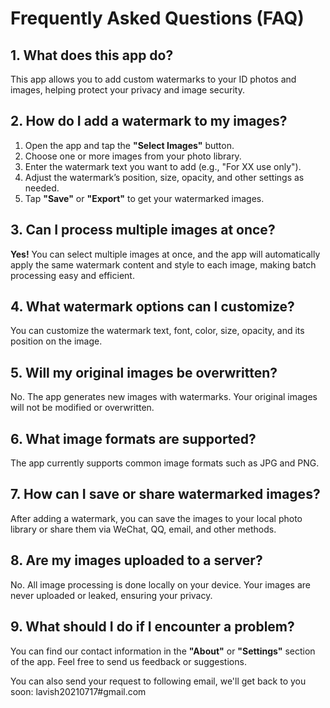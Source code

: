 # Frequently Asked Questions (FAQ)

## 1. What does this app do?
This app allows you to add custom watermarks to your ID photos and images, helping protect your privacy and image security.

## 2. How do I add a watermark to my images?
1. Open the app and tap the **"Select Images"** button.
2. Choose one or more images from your photo library.
3. Enter the watermark text you want to add (e.g., "For XX use only").
4. Adjust the watermark’s position, size, opacity, and other settings as needed.
5. Tap **"Save"** or **"Export"** to get your watermarked images.

## 3. Can I process multiple images at once?
**Yes!** You can select multiple images at once, and the app will automatically apply the same watermark content and style to each image, making batch processing easy and efficient.

## 4. What watermark options can I customize?
You can customize the watermark text, font, color, size, opacity, and its position on the image.

## 5. Will my original images be overwritten?
No. The app generates new images with watermarks. Your original images will not be modified or overwritten.

## 6. What image formats are supported?
The app currently supports common image formats such as JPG and PNG.

## 7. How can I save or share watermarked images?
After adding a watermark, you can save the images to your local photo library or share them via WeChat, QQ, email, and other methods.

## 8. Are my images uploaded to a server?
No. All image processing is done locally on your device. Your images are never uploaded or leaked, ensuring your privacy.

## 9. What should I do if I encounter a problem?
You can find our contact information in the **"About"** or **"Settings"** section of the app. Feel free to send us feedback or suggestions.

You can also send your request to following email, we'll get back to you soon:
lavish20210717#gmail.com

